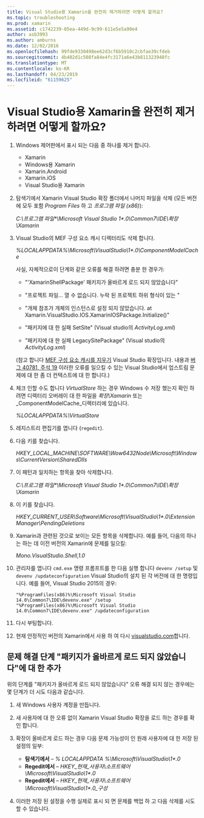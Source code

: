 ```yaml
---
title: Visual Studio용 Xamarin을 완전히 제거하려면 어떻게 할까요?
ms.topic: troubleshooting
ms.prod: xamarin
ms.assetid: c1742239-05ea-449d-9c99-611e5e5a90e4
author: asb3993
ms.author: amburns
ms.date: 12/02/2016
ms.openlocfilehash: 99fde9330498ee62d3cf6b5910c2cbfae39cfdeb
ms.sourcegitcommit: 4b402d1c508fa84e4fc3171a6e43b811323948fc
ms.translationtype: MT
ms.contentlocale: ko-KR
ms.lasthandoff: 04/23/2019
ms.locfileid: "61159625"
---
```

# <a name="how-do-i-perform-a-thorough-uninstall-for-xamarin-for-visual-studio"></a>Visual Studio용 Xamarin을 완전히 제거하려면 어떻게 할까요?


1.  Windows 제어판에서 표시 되는 다음 중 하나를 제거 합니다.

    -   Xamarin
    -   Windows용 Xamarin
    -   Xamarin.Android
    -   Xamarin.iOS
    -   Visual Studio용 Xamarin

2.  탐색기에서 Xamarin Visual Studio 확장 폴더에서 나머지 파일을 삭제 (모든 버전에 모두 포함 _Program Files_ 하 고 _프로그램 파일 (x86)_):

    _C:\\프로그램 파일\*\\Microsoft Visual Studio 1\*.0\\Common7\\IDE\\확장\\Xamarin_

3.  Visual Studio의 MEF 구성 요소 캐시 디렉터리도 삭제 합니다.

    _%LOCALAPPDATA%\\Microsoft\\VisualStudio\\1\*.0\\ComponentModelCache_

    사실, 자체적으로이 단계와 같은 오류를 해결 하려면 충분 한 경우가:

    -   "'XamarinShellPackage' 패키지가 올바르게 로드 되지 않았습니다"

    -   "프로젝트 파일... 열 수 없습니다. 누락 된 프로젝트 하위 형식이 있는 "

    -   "개체 참조가 개체의 인스턴스로 설정 되지 않았습니다.  at Xamarin.VisualStudio.IOS.XamarinIOSPackage.Initialize()"

    -   "패키지에 대 한 실패 SetSite" (Visual studio의 _ActivityLog.xml_)

    -   "패키지에 대 한 실패 LegacySitePackage" (Visual studio의 _ActivityLog.xml_)

    (참고 합니다 [MEF 구성 요소 캐시를 지우기](https://visualstudiogallery.msdn.microsoft.com/22b94661-70c7-4a93-9ca3-8b6dd45f47cd) Visual Studio 확장입니다.  내용과 [버그 40781, 주석 19](https://bugzilla.xamarin.com/show_bug.cgi?id=40781#c19) 이러한 오류를 일으킬 수 있는 Visual Studio에서 업스트림 문제에 대 한 좀 더 컨텍스트에 대 한 합니다.)

4.  체크 인할 수도 합니다 _VirtualStore_ 하는 경우 Windows 수 저장 했는지 확인 하려면 디렉터리 오버레이 대 한 파일을 _확장\\Xamarin_ 또는 _ComponentModelCache_디렉터리에 있습니다.

    _%LOCALAPPDATA%\\VirtualStore_

5.  레지스트리 편집기를 엽니다 (`regedit`).

6.  다음 키를 찾습니다.

    _HKEY\_LOCAL\_MACHINE\\SOFTWARE\\Wow6432Node\\Microsoft\\Windows\\CurrentVersion\\SharedDlls_

7.  이 패턴과 일치하는 항목을 찾아 삭제합니다.

    _C:\\프로그램 파일\*\\Microsoft Visual Studio 1\*.0\\Common7\\IDE\\확장\\Xamarin_

8.  이 키를 찾습니다.

    _HKEY\_CURRENT\_USER\\Software\\Microsoft\\VisualStudio\\1\*.0\\ExtensionManager\\PendingDeletions_

9.  Xamarin과 관련된 것으로 보이는 모든 항목을 삭제합니다.  예를 들어, 다음의 하나는 하는 데 이전 버전의 Xamarin에 문제를 일으킬:

    _Mono.VisualStudio.Shell,1.0_

10. 관리자를 엽니다 `cmd.exe` 명령 프롬프트를 한 다음 실행 합니다 `devenv /setup` 및 `devenv /updateconfiguration` Visual Studio의 설치 된 각 버전에 대 한 명령입니다.  예를 들어, Visual Studio 2015의 경우:

    ```
    "%ProgramFiles(x86)%\Microsoft Visual Studio 14.0\Common7\IDE\devenv.exe" /setup
    "%ProgramFiles(x86)%\Microsoft Visual Studio 14.0\Common7\IDE\devenv.exe" /updateconfiguration
    ```

11. 다시 부팅합니다.

12. 현재 안정적인 버전의 Xamarin에서 사용 하 여 다시 [visualstudio.com](https://visualstudio.com/xamarin/)합니다.

## <a name="additional-troubleshooting-steps-for-package-did-not-load-correctly"></a>문제 해결 단계 "패키지가 올바르게 로드 되지 않았습니다"에 대 한 추가

위의 단계를 "패키지가 올바르게 로드 되지 않았습니다" 오류 해결 되지 않는 경우에는 몇 단계가 더 시도 다음과 같습니다.

1.  새 Windows 사용자 계정을 만듭니다.

2.  새 사용자에 대 한 오류 없이 Xamarin Visual Studio 확장을 로드 하는 경우를 확인 합니다.

3.  확장이 올바르게 로드 하는 경우 다음 문제 가능성이 인 원래 사용자에 대 한 저장 된 설정의 일부:

    -   **탐색기에서** – _% LOCALAPPDATA %\\Microsoft\\VisualStudio\\1\*.0_
    -   **Regedit에서** – _HKEY\_현재\_사용자\\소프트웨어\\Microsoft\\VisualStudio\\1\*.0_
    -   **Regedit에서** – _HKEY\_현재\_사용자\\소프트웨어\\Microsoft\\VisualStudio\\1\*.0\_구성_

4.  이러한 저장 된 설정을 수행 실제로 표시 되 면 문제를 백업 하 고 다음 삭제를 시도할 수 있습니다.
